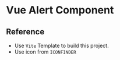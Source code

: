 # Vue Alert Component

## Reference

- Use `Vite` Template to build this project.
- Use icon from `ICONFINDER`